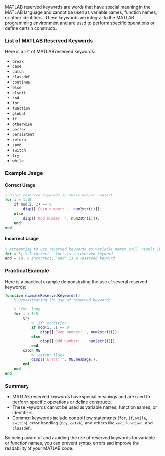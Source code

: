 MATLAB reserved keywords are words that have special meaning in the MATLAB language and cannot be used as variable names, function names, or other identifiers. These keywords are integral to the MATLAB programming environment and are used to perform specific operations or define certain constructs.

### List of MATLAB Reserved Keywords

Here is a list of MATLAB reserved keywords:

-   `break`
-   `case`
-   `catch`
-   `classdef`
-   `continue`
-   `else`
-   `elseif`
-   `end`
-   `for`
-   `function`
-   `global`
-   `if`
-   `otherwise`
-   `parfor`
-   `persistent`
-   `return`
-   `spmd`
-   `switch`
-   `try`
-   `while`

### Example Usage

#### Correct Usage

```matlab
% Using reserved keywords in their proper context
for i = 1:10
    if mod(i, 2) == 0
        disp(['Even number: ', num2str(i)]);
    else
        disp(['Odd number: ', num2str(i)]);
    end
end
```

#### Incorrect Usage

```matlab
% Attempting to use reserved keywords as variable names (will result in an error)
for = 5; % Incorrect, 'for' is a reserved keyword
end = 10; % Incorrect, 'end' is a reserved keyword
```

### Practical Example

Here is a practical example demonstrating the use of several reserved keywords:

```matlab
function exampleReservedKeywords()
    % Demonstrating the use of reserved keywords

    % 'for' loop
    for i = 1:5
        try
            % 'if' condition
            if mod(i, 2) == 0
                disp(['Even number: ', num2str(i)]);
            else
                disp(['Odd number: ', num2str(i)]);
            end
        catch ME
            % 'catch' block
            disp(['Error: ', ME.message]);
        end
    end
end
```

### Summary

-   MATLAB reserved keywords have special meanings and are used to perform specific operations or define constructs.
-   These keywords cannot be used as variable names, function names, or identifiers.
-   Common keywords include control flow statements (`for`, `if`, `while`, `switch`), error handling (`try`, `catch`), and others like `end`, `function`, and `classdef`.

By being aware of and avoiding the use of reserved keywords for variable or function names, you can prevent syntax errors and improve the readability of your MATLAB code.
